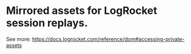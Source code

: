 # Mirrored assets for LogRocket session replays.

See more: <https://docs.logrocket.com/reference/dom#accessing-private-assets>
